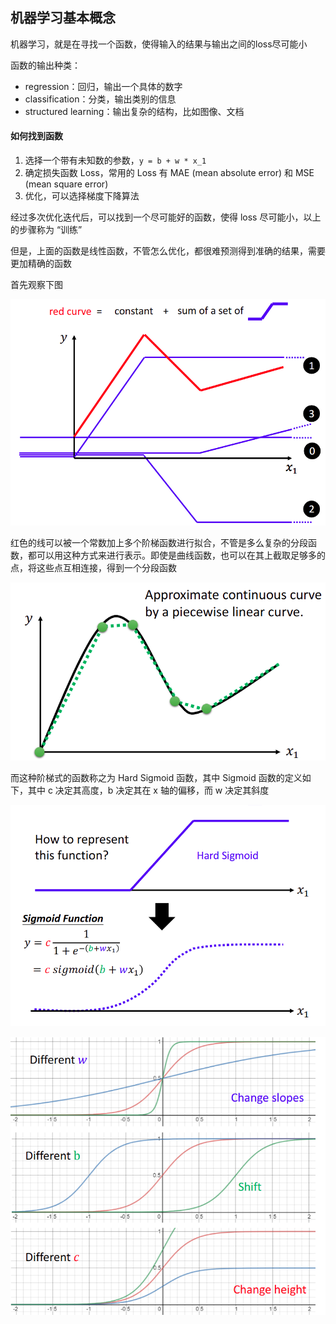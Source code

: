 ## 机器学习基本概念

机器学习，就是在寻找一个函数，使得输入的结果与输出之间的loss尽可能小

函数的输出种类：

-   regression：回归，输出一个具体的数字
-   classification：分类，输出类别的信息
-   structured learning：输出复杂的结构，比如图像、文档

#### 如何找到函数

1.   选择一个带有未知数的参数，`y = b + w * x_1`
2.   确定损失函数 Loss，常用的 Loss 有 MAE (mean absolute error) 和 MSE (mean square error)
3.   优化，可以选择梯度下降算法

经过多次优化迭代后，可以找到一个尽可能好的函数，使得 loss 尽可能小，以上的步骤称为 “训练”

但是，上面的函数是线性函数，不管怎么优化，都很难预测得到准确的结果，需要更加精确的函数

首先观察下图

![image-20241107202346984](./assets/image-20241107202346984.png)

红色的线可以被一个常数加上多个阶梯函数进行拟合，不管是多么复杂的分段函数，都可以用这种方式来进行表示。即使是曲线函数，也可以在其上截取足够多的点，将这些点互相连接，得到一个分段函数

![image-20241107202629211](./assets/image-20241107202629211.png)

而这种阶梯式的函数称之为 Hard Sigmoid 函数，其中 Sigmoid 函数的定义如下，其中 c 决定其高度，b 决定其在 x 轴的偏移，而 w 决定其斜度

![image-20241107202736395](./assets/image-20241107202736395.png)

![image-20241107203015511](./assets/image-20241107203015511.png)